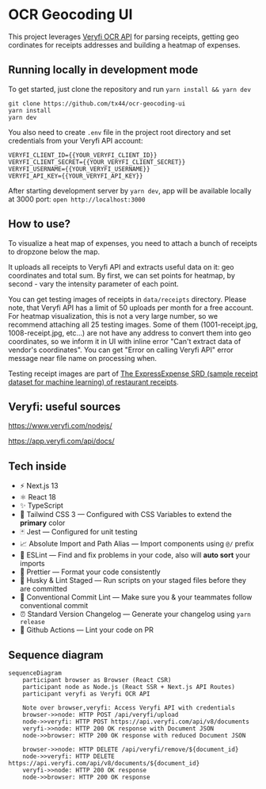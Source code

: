 # OCR Geocoding UI

This project leverages [Veryfi OCR API](https://www.veryfi.com/products/ocr-api-platform/) for parsing receipts, getting geo cordinates for receipts addresses and building a heatmap of expenses.

## Running locally in development mode

To get started, just clone the repository and run `yarn install && yarn dev`

```
git clone https://github.com/tx44/ocr-geocoding-ui
yarn install
yarn dev
```

You also need to create `.env` file in the project root directory and set credentials from your Veryfi API account:

```
VERYFI_CLIENT_ID={{YOUR_VERYFI_CLIENT_ID}}
VERYFI_CLIENT_SECRET={{YOUR_VERYFI_CLIENT_SECRET}}
VERYFI_USERNAME={{YOUR_VERYFI_USERNAME}}
VERYFI_API_KEY={{YOUR_VERYFI_API_KEY}}
```

After starting development server by `yarn dev`, app will be available locally at 3000 port: `open http://localhost:3000`

## How to use?

To visualize a heat map of expenses, you need to attach a bunch of receipts to dropzone below the map.

It uploads all receipts to Veryfi API and extracts useful data on it: geo coordinates and total sum. By first, we can set points for heatmap, by second - vary the intensity parameter of each point.

You can get testing images of receipts in `data/receipts` directory. Please note, that Veryfi API has a limit of 50 uploads per month for a free account. For heatmap visualization, this is not a very large number, so we recommend attaching all 25 testing images. Some of them (1001-receipt.jpg, 1008-receipt.jpg, etc...) are not have any address to convert them into geo coordinates, so we inform it in UI with inline error "Can't extract data of vendor's coordinates". You can get "Error on calling Veryfi API" error message near file name on processing when.

Testing receipt images are part of [The ExpressExpense SRD (sample receipt dataset for machine learning) of restaurant receipts](https://expressexpense.com/blog/free-receipt-images-ocr-machine-learning-dataset/).

## Veryfi: useful sources

https://www.veryfi.com/nodejs/

https://app.veryfi.com/api/docs/

## Tech inside

-   ⚡️ Next.js 13
-   ⚛️ React 18
-   ✨ TypeScript
-   💨 Tailwind CSS 3 — Configured with CSS Variables to extend the **primary** color
-   🃏 Jest — Configured for unit testing
-   📈 Absolute Import and Path Alias — Import components using `@/` prefix
-   📏 ESLint — Find and fix problems in your code, also will **auto sort** your imports
-   💖 Prettier — Format your code consistently
-   🐶 Husky & Lint Staged — Run scripts on your staged files before they are committed
-   🤖 Conventional Commit Lint — Make sure you & your teammates follow conventional commit
-   ⏰ Standard Version Changelog — Generate your changelog using `yarn release`
-   👷 Github Actions — Lint your code on PR

## Sequence diagram

```mermaid
sequenceDiagram
    participant browser as Browser (React CSR)
    participant node as Node.js (React SSR + Next.js API Routes)
    participant veryfi as Veryfi OCR API

    Note over browser,veryfi: Access Veryfi API with credentials
    browser->>node: HTTP POST /api/veryfi/upload
    node->>veryfi: HTTP POST https://api.veryfi.com/api/v8/documents
    veryfi->>node: HTTP 200 OK response with Document JSON
    node->>browser: HTTP 200 OK response with reduced Document JSON

    browser->>node: HTTP DELETE /api/veryfi/remove/${document_id}
    node->>veryfi: HTTP DELETE https://api.veryfi.com/api/v8/documents/${document_id}
    veryfi->>node: HTTP 200 OK response
    node->>browser: HTTP 200 OK response
```
